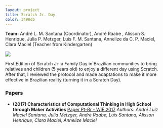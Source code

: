 ```yaml
---
layout: project
title: Scratch Jr. Day
color: 3498db
---
```


**Team:** André L. M. Santana (Coordinator), André Raabe , Alisson S. Henrique, Julia P. Metzger, Luís F. M. Santana, Annelize da C. P. Maciel, Clara Maciel (Teacher from Kindergarten)

![](https://i.imgur.com/qjwvDwr.jpg)

First Edition of Scratch Jr: a Family Day in Brazilian communities to bring relatives and children (5 years old) to enjoy a different day using Scratch. After that, I reviewed the protocol and made adaptations to make it more effective in Brazilian reality (turning it in a Scratch Day).

### Papers

* **(2017) Characteristics of Computational Thinking in High School through Maker Activities**
[Paper Pt-Br - WIE 2017](http://www.br-ie.org/pub/index.php/wie/article/view/7261/5059)
*Authors: André Luiz Maciel Santana, Julia Metzger, André Raabe, Luís Santana, Alisson Henrique, Clara Maciel, Annelize Maciel*
